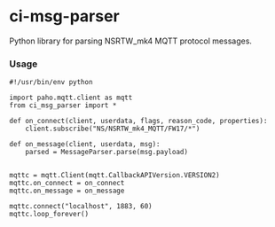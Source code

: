 # ci-msg-parser

Python library for parsing NSRTW_mk4 MQTT protocol messages.

### Usage

```
#!/usr/bin/env python

import paho.mqtt.client as mqtt
from ci_msg_parser import *

def on_connect(client, userdata, flags, reason_code, properties):
    client.subscribe("NS/NSRTW_mk4_MQTT/FW17/*")

def on_message(client, userdata, msg):
    parsed = MessageParser.parse(msg.payload)
	

mqttc = mqtt.Client(mqtt.CallbackAPIVersion.VERSION2)
mqttc.on_connect = on_connect
mqttc.on_message = on_message

mqttc.connect("localhost", 1883, 60)
mqttc.loop_forever()
```
